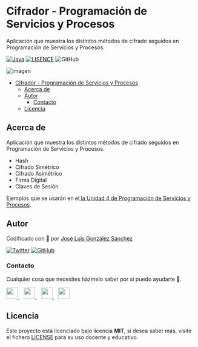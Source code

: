 # Cifrador - Programación de Servicios y Procesos
Aplicación que muestra los distintos métodos de cifrado seguidos en Programación de Servicios y Procesos.

[![Java](https://img.shields.io/badge/Code-Java-blue)](https://java.com/)
[![LISENCE](https://img.shields.io/badge/Lisence-MIT-green)]()
![GitHub](https://img.shields.io/github/last-commit/joseluisgs/Cifrador-PSP)


![imagen](https://cio.com.mx/wp-content/uploads/2018/05/criptografia-datos.jpg)

- [Cifrador - Programación de Servicios y Procesos](#cifrador---programación-de-servicios-y-procesos)
  - [Acerca de](#acerca-de)
  - [Autor](#autor)
    - [Contacto](#contacto)
  - [Licencia](#licencia)

## Acerca de
Aplicación que muestra los distintos métodos de cifrado seguidos en Programación de Servicios y Procesos.
- Hash
- Cifrado Simétrico
- Cifrado Asimétrico
- Firma Digital
- Claves de Sesión

Ejemplos que se usarán en el[ la Unidad 4 de Programación de Servicios y Procesos](https://github.com/joseluisgs/ProgServiciosProcesos-04-2021-2022).

## Autor

Codificado con :sparkling_heart: por [José Luis González Sánchez](https://twitter.com/joseluisgonsan)

[![Twitter](https://img.shields.io/twitter/follow/joseluisgonsan?style=social)](https://twitter.com/joseluisgonsan)
[![GitHub](https://img.shields.io/github/followers/joseluisgs?style=social)](https://github.com/joseluisgs)

### Contacto
<p>
  Cualquier cosa que necesites házmelo saber por si puedo ayudarte 💬.
</p>
<p>
    <a href="https://twitter.com/joseluisgonsan" target="_blank">
        <img src="https://i.imgur.com/U4Uiaef.png" 
    height="30">
    </a> &nbsp;&nbsp;
    <a href="https://github.com/joseluisgs" target="_blank">
        <img src="https://distreau.com/github.svg" 
    height="30">
    </a> &nbsp;&nbsp;
    <a href="https://www.linkedin.com/in/joseluisgonsan" target="_blank">
        <img src="https://upload.wikimedia.org/wikipedia/commons/thumb/c/ca/LinkedIn_logo_initials.png/768px-LinkedIn_logo_initials.png" 
    height="30">
    </a>  &nbsp;&nbsp;
    <a href="https://joseluisgs.github.io/" target="_blank">
        <img src="https://joseluisgs.github.io/favicon.png" 
    height="30">
    </a>
</p>


## Licencia

Este proyecto está licenciado bajo licencia **MIT**, si desea saber más, visite el fichero [LICENSE](./LICENSE) para su uso docente y educativo.